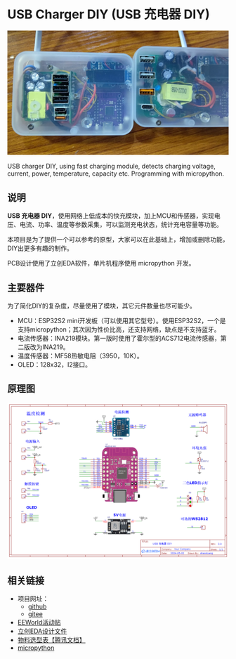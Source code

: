# USB Charger DIY (USB 充电器 DIY)


![](001.webp)


USB charger DIY, using fast charging module, detects charging voltage, current, power, temperature, capacity etc. Programming with micropython.


## 说明

**USB 充电器 DIY**，使用网络上低成本的快充模块，加上MCU和传感器，实现电压、电流、功率、温度等参数采集，可以监测充电状态，统计充电容量等功能。

本项目是为了提供一个可以参考的原型，大家可以在此基础上，增加或删除功能，DIY出更多有趣的制作。

PCB设计使用了立创EDA软件，单片机程序使用 micropython 开发。


## 主要器件

为了简化DIY的复杂度，尽量使用了模块，其它元件数量也尽可能少。

- MCU：ESP32S2 mini开发板（可以使用其它型号）。使用ESP32S2，一个是支持micropython；其次因为性价比高，还支持网络，缺点是不支持蓝牙。
- 电流传感器：INA219模块。第一版时使用了霍尔型的ACS712电流传感器，第二版改为INA219。
- 温度传感器：MF58热敏电阻（3950，10K）。
- OLED：128x32，I2接口。


## 原理图

![](sch.png)


## 相关链接

- 项目网址：
    - [github](https://github.com/shaoziyang/USBChargerDIY)
    - [gitee](https://gitee.com/shaoziyang/usb-charger-diy)
- [EEWorld活动贴](https://bbs.eeworld.com.cn/search.php?mod=forum&api=yes&searchsubmit=yes&kw=%A1%BEUSB%B3%E4%B5%E7%C6%F7DIY%A1%BF)
- [立创EDA设计文件](https://oshwhub.com/shao.ziyang/USB_Charge_DIY_V2)
- [物料选型表【腾讯文档】](https://docs.qq.com/sheet/DZXRCeWhxc0VWbFZu)
- [micropython](https://micropython.org)
